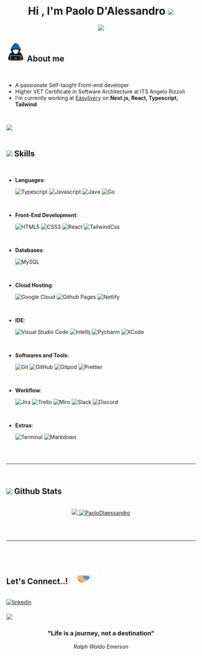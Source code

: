 
<h1 align="center"><b>Hi , I'm Paolo D'Alessandro </b><img src="https://media.giphy.com/media/hvRJCLFzcasrR4ia7z/giphy.gif" width="35"></h1>
<p align="center">
	<img src="https://readme-typing-svg.herokuapp.com?font=Time+New+Roman&color=cyan&size=25&center=true&vCenter=true&width=600&height=100&lines=Welcome+to+Paolo+D%27Alessandro%27s+GitHub">
</p>
	
## <picture><img src = "https://github.com/0xAbdulKhalid/0xAbdulKhalid/raw/main/assets/mdImages/about_me.gif" width = 50px></picture> **About me**


<br>

- A passionate Self-taught Front-end developer
- Higher VET Certificate in Software Architecture at ITS Angelo Rizzoli 
- I'm currently working at <a href="https://easylivery.it/" target="blank">Easylivery</a> on <b>Next.js, React, Typescript, Tailwind</b>

<br>

<img src="https://user-images.githubusercontent.com/73097560/115834477-dbab4500-a447-11eb-908a-139a6edaec5c.gif"><br><br>

## <img src="https://media2.giphy.com/media/QssGEmpkyEOhBCb7e1/giphy.gif?cid=ecf05e47a0n3gi1bfqntqmob8g9aid1oyj2wr3ds3mg700bl&rid=giphy.gif" width ="25"><b> Skills</b>
<br>

<p align="center">

- **Languages**:

    ![Typescript](https://img.shields.io/badge/TypeScript-007ACC?style=for-the-badge&logo=typescript&logoColor=white)
    ![Javascript](https://img.shields.io/badge/JavaScript-F7DF1E?style=for-the-badge&logo=javascript&logoColor=black)
    ![Java](https://img.shields.io/badge/java-%23ED8B00.svg?style=for-the-badge&logo=openjdk&logoColor=white)
    ![Go](https://img.shields.io/badge/Go-00ADD8?style=for-the-badge&logo=go&logoColor=white)

<br>
    
- **Front-End Development**:

   ![HTML5](https://img.shields.io/badge/HTML5%20-%23E34F26.svg?style=for-the-badge&logo=html5&logoColor=white)
   ![CSS3](https://img.shields.io/badge/CSS%20-%231572B6.svg?style=for-the-badge&logo=css3&logoColor=white)
   ![React](https://img.shields.io/badge/React-20232A?style=for-the-badge&logo=react&logoColor=61DAFB)
   ![TailwindCss](https://img.shields.io/badge/Tailwind_CSS-38B2AC?style=for-the-badge&logo=tailwind-css&logoColor=white)

<br>

- **Databases**:
    
    ![MySQL](https://img.shields.io/badge/MySQL-00000F?style=for-the-badge&logo=mysql&logoColor=white)
  
<br>  

- **Cloud Hosting**:

    ![Google Cloud](https://img.shields.io/badge/Google%20Cloud-%234285F4.svg?style=for-the-badge&logo=google-cloud&logoColor=white)
    ![Github Pages](https://img.shields.io/badge/GitHub%20Pages-%23327FC7.svg?style=for-the-badge&logo=github&logoColor=white)
    ![Netlify](https://img.shields.io/badge/Netlify-00C7B7?style=for-the-badge&logo=netlify&logoColor=white)
    
<br>

- **IDE**:

    ![Visual Studio Code](https://img.shields.io/badge/Visual_Studio_Code-0078D4?style=for-the-badge&logo=visual%20studio%20code&logoColor=white)
    ![Intellij](https://img.shields.io/badge/IntelliJ_IDEA-000000.svg?style=for-the-badge&logo=intellij-idea&logoColor=white)
    ![Pycharm](https://img.shields.io/badge/PyCharm-000000.svg?&style=for-the-badge&logo=PyCharm&logoColor=white)
    ![XCode](https://img.shields.io/badge/Xcode-007ACC?style=for-the-badge&logo=Xcode&logoColor=white)
  
<br>

- **Softwares and Tools**:

    ![Git](https://img.shields.io/badge/git-%23F05033.svg?style=for-the-badge&logo=git&logoColor=white)
    ![GitHub](https://img.shields.io/badge/github-%23121011.svg?style=for-the-badge&logo=github&logoColor=white)
    ![Gitpod](https://img.shields.io/badge/gitpod-f06611.svg?style=for-the-badge&logo=gitpod&logoColor=white)
    ![Prettier](https://img.shields.io/badge/prettier-1A2C34?style=for-the-badge&logo=prettier&logoColor=F7BA3E)
  
<br>

- **Workflow**:

    ![Jira](https://img.shields.io/badge/Jira-0052CC?style=for-the-badge&logo=Jira&logoColor=white)
    ![Trello](https://img.shields.io/badge/Trello-0052CC?style=for-the-badge&logo=trello&logoColor=white)
    ![Miro](https://img.shields.io/badge/Miro-050038?style=for-the-badge&logo=Miro&logoColor=white)
    ![Slack](https://img.shields.io/badge/Slack-4A154B?style=for-the-badge&logo=slack&logoColor=white)
    ![Discord](https://img.shields.io/badge/Discord-7289DA?style=for-the-badge&logo=discord&logoColor=white)
  
<br>

- **Extras**:

    ![Terminal](https://img.shields.io/badge/Terminal-%23054020?style=for-the-badge&logo=gnu-bash&logoColor=white)
    ![Markdown](https://img.shields.io/badge/markdown-%23000000.svg?style=for-the-badge&logo=markdown&logoColor=white)   


</p>

<br>
<br>

-----

<br>


## <img src="https://media.giphy.com/media/iY8CRBdQXODJSCERIr/giphy.gif" width="35"><b> Github Stats </b>
<br>

<div align="center">

<a href="https://github.com/PaoloDalessandro/">
  <img src="https://github-readme-stats.vercel.app/api?username=PaoloDalessandro&include_all_commits=true&count_private=true&show_icons=true&line_height=20&title_color=7A7ADB&icon_color=2234AE&text_color=D3D3D3&bg_color=0,000000,130F40" width="450"/>
  <img src="https://github-readme-stats.vercel.app/api/top-langs?username=PaoloDalessandro&show_icons=true&locale=en&layout=compact&line_height=20&title_color=7A7ADB&icon_color=2234AE&text_color=D3D3D3&bg_color=0,000000,130F40" width="375"  alt="PaoloDlaessandro"/>

</a>
</div>

<br>
<br>
<br>

-----

<br>
<br>

## <b> Let's Connect..!</b><img src="https://github.com/0xAbdulKhalid/0xAbdulKhalid/raw/main/assets/mdImages/handshake.gif" width ="80">
<br>
<div align='left'>

<a href="https://linkedin.com/in/paolo-dalex" target="_blank">
<img src="https://img.shields.io/badge/linkedin:  Paolo D%27Alessandro-%2300acee.svg?color=405DE6&style=for-the-badge&logo=linkedin&logoColor=white" alt=linkedin style="margin-bottom: 5px;"/>
</a>
</div>

<br>
<img src="https://user-images.githubusercontent.com/73097560/115834477-dbab4500-a447-11eb-908a-139a6edaec5c.gif">
<br>


<div align='center'>

<h3><b>"Life is a journey, not a destination"</b></h3>
<i>Ralph Waldo Emerson</i>

</div>
<br>
<br>

